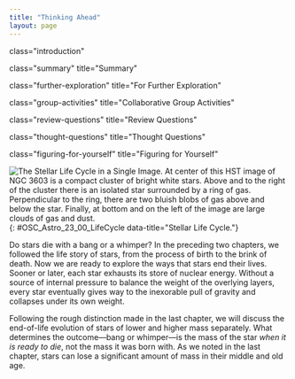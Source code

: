```yaml
---
title: "Thinking Ahead"
layout: page
---
```



<cnx-pi data-type="cnx.flag.introduction"> class="introduction" </cnx-pi>

<cnx-pi data-type="cnx.eoc">class="summary" title="Summary"</cnx-pi>

<cnx-pi data-type="cnx.eoc">class="further-exploration" title="For Further Exploration"</cnx-pi>

<cnx-pi data-type="cnx.eoc">class="group-activities" title="Collaborative Group Activities"</cnx-pi>

<cnx-pi data-type="cnx.eoc">class="review-questions" title="Review Questions"</cnx-pi>

<cnx-pi data-type="cnx.eoc">class="thought-questions" title="Thought Questions"</cnx-pi>

<cnx-pi data-type="cnx.eoc">class="figuring-for-yourself" title="Figuring for Yourself"</cnx-pi>

 ![The Stellar Life Cycle in a Single Image. At center of this HST image of NGC 3603 is a compact cluster of bright white stars. Above and to the right of the cluster there is an isolated star surrounded by a ring of gas. Perpendicular to the ring, there are two bluish blobs of gas above and below the star. Finally, at bottom and on the left of the image are large clouds of gas and dust.](../resources/OSC_Astro_23_00_LifeCycle.jpg "This remarkable picture of NGC 3603, a nebula in the Milky Way Galaxy, was taken with the Hubble Space Telescope. This image illustrates the life cycle of stars. In the bottom half of the image, we see clouds of dust and gas, where it is likely that star formation will take place in the near future. Near the center, there is a cluster of massive, hot young stars that are only a few million years old. Above and to the right of the cluster, there is an isolated star surrounded by a ring of gas. Perpendicular to the ring and on either side of it, there are two bluish blobs of gas. The ring and the blobs were ejected by the star, which is nearing the end of its life. (credit: modification of work by NASA, Wolfgang Brandner (JPL/IPAC), Eva K. Grebel (University of Washington), You-Hua Chu (University of Illinois Urbana-Champaign))"){: #OSC_Astro_23_00_LifeCycle data-title="Stellar Life Cycle."}

Do stars die with a bang or a whimper? In the preceding two chapters, we followed the life story of stars, from the process of birth to the brink of death. Now we are ready to explore the ways that stars end their lives. Sooner or later, each star exhausts its store of nuclear energy. Without a source of internal pressure to balance the weight of the overlying layers, every star eventually gives way to the inexorable pull of gravity and collapses under its own weight.

Following the rough distinction made in the last chapter, we will discuss the end-of-life evolution of stars of lower and higher mass separately. What determines the outcome—bang or whimper—is the mass of the star *when it is ready to die*, not the mass it was born with. As we noted in the last chapter, stars can lose a significant amount of mass in their middle and old age.

